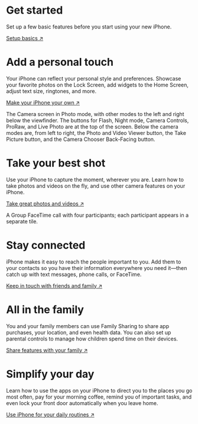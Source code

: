 # Get started

Set up a few basic features before you start using your new iPhone.

[Setup basics ↗](/article/WD000002.md)

# Add a personal touch

Your iPhone can reflect your personal style and preferences. Showcase your favorite photos on the Lock Screen, add widgets to the Home Screen, adjust text size, ringtones, and more.

[Make your iPhone your own ↗](/article/WD000003.md)

The Camera screen in Photo mode, with other modes to the left and right below the viewfinder. The buttons for Flash, Night mode, Camera Controls, ProRaw, and Live Photo are at the top of the screen. Below the camera modes are, from left to right, the Photo and Video Viewer button, the Take Picture button, and the Camera Chooser Back-Facing button.

# Take your best shot

Use your iPhone to capture the moment, wherever you are. Learn how to take photos and videos on the fly, and use other camera features on your iPhone.

[Take great photos and videos ↗](/article/WD000004.md)

A Group FaceTime call with four participants; each participant appears in a separate tile.

# Stay connected

iPhone makes it easy to reach the people important to you. Add them to your contacts so you have their information everywhere you need it—then catch up with text messages, phone calls, or FaceTime.

[Keep in touch with friends and family ↗](/article/WD000005.md)

# All in the family

You and your family members can use Family Sharing to share app purchases, your location, and even health data. You can also set up parental controls to manage how children spend time on their devices.

[Share features with your family ↗](/article/WD000006.md)

# Simplify your day

Learn how to use the apps on your iPhone to direct you to the places you go most often, pay for your morning coffee, remind you of important tasks, and even lock your front door automatically when you leave home.

[Use iPhone for your daily routines ↗](/article/WD000007.md)
